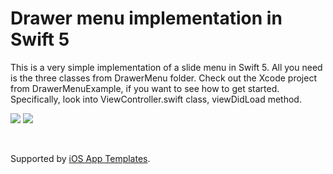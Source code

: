 # Drawer menu implementation in Swift 5

This is a very simple implementation of a slide menu in Swift 5. All you need is the three classes from DrawerMenu folder. Check out the Xcode project from DrawerMenuExample, if you want to see how to get started. Specifically, look into ViewController.swift class, viewDidLoad method.

<a href="https://www.iosapptemplates.com"><img src="https://www.iosapptemplates.com/wp-content/uploads/2018/01/Screen-Shot-2018-01-17-at-5.09.24-PM.png" /></a>
<a href="https://www.iosapptemplates.com"><img src="https://www.iosapptemplates.com/wp-content/uploads/2018/01/Screen-Shot-2018-01-17-at-5.09.35-PM.png" /></a>

<br/>

Supported by <a href="https://www.iosapptemplates.com">iOS App Templates</a>.
